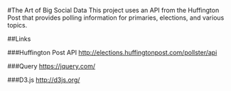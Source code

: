 #The Art of Big Social Data
This project uses an API from the Huffington Post that provides polling information for primaries, elections, and various topics.

##Links

###Huffington Post API
http://elections.huffingtonpost.com/pollster/api

###Query
https://jquery.com/

###D3.js
http://d3js.org/
